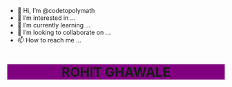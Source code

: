 - 👋 Hi, I’m @codetopolymath
- 👀 I’m interested in ...
- 🌱 I’m currently learning ...
- 💞️ I’m looking to collaborate on ...
- 📫 How to reach me ...

<h1 style="background-color:purple; text-align:center; font-size:30px;">ROHIT GHAWALE</h1>

<!---
codetopolymath/codetopolymath is a ✨ special ✨ repository because its `README.md` (this file) appears on your GitHub profile.
You can click the Preview link to take a look at your changes.
--->

